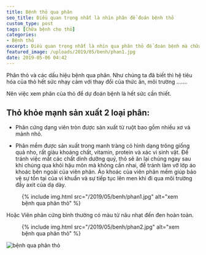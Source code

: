 ```yaml
---
title: Bệnh thỏ qua phân
seo_title: Điều quan trọng nhất là nhìn phân để đoán bệnh thỏ
custom_type: post
tags: [Chữa bệnh cho thỏ]
categories:
- Bệnh thỏ
excerpt: Điều quan trọng nhất là nhìn qua phân thỏ để đoán bệnh mà chữa trị.
featured_image: /uploads/2019/05/benh/phan1.jpg
date: 2019-05-06 04:42
---
```


Phân thỏ và các dấu hiệu bệnh qua phân.
Như chúng ta đã biết thì hệ tiêu hóa của thỏ hết sức nhạy cảm với thay đổi của thức ăn, môi trường .......

Nên việc xem phân của thỏ để dự đoán bệnh là hết sức cần thiết.

## Thỏ khỏe mạnh sản xuất 2 loại phân:

- Phân cứng dạng viên tròn được sản xuất từ ruột bao gồm nhiều xơ và mảnh nhỏ.

- Phân mềm được sản xuất trong manh tràng có hình dạng trông giống quả nho, rất giàu khoáng chất, vitamin, protein và xác vi sinh vật. Để tránh việc mất các chất dinh dưỡng quý, thỏ sẽ ăn lại chúng ngay sau khi chúng qua khỏi hậu môn mà không cần nhai, để tránh làm vỡ lớp áo khoác bên ngoài của viên phân. Áo khoác của viên phân mềm giúp bảo vệ sự tồn tại của vi khuẩn và sự tiếp tục lên men khi đi qua môi trường đầy axit của dạ dày.



<figure class="extendout">
  {% include img.html src="/2019/05/benh/phan1.jpg" alt="xem bệnh qua phân thỏ" %}
</figure>

Hoặc Viên phân cứng bình thường có màu từ nâu nhạt đến đen hoàn toàn.

<figure class="extendout">
  {% include img.html src="/2019/05/benh/phan2.jpg" alt="xem bệnh qua phân thỏ" %}
</figure>

 ![bệnh qua phân thỏ](/2019/05/benh/phan2.jpg)
